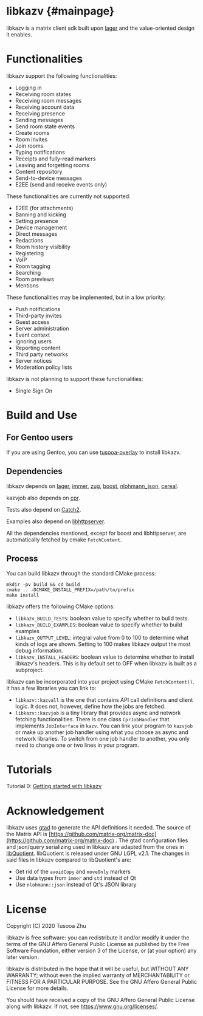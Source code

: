 
# libkazv  {#mainpage}

libkazv is a matrix client sdk built upon [lager](https://github.com/arximboldi/lager)
and the value-oriented design it enables.

# Functionalities

libkazv support the following functionalities:

- Logging in
- Receiving room states
- Receiving room messages
- Receiving account data
- Receiving presence
- Sending messages
- Send room state events
- Create rooms
- Room invites
- Join rooms
- Typing notifications
- Receipts and fully-read markers
- Leaving and forgetting rooms
- Content repository
- Send-to-device messages
- E2EE (send and receive events only)

These functionalities are currently not supported:

- E2EE (for attachments)
- Banning and kicking
- Setting presence
- Device management
- Direct messages
- Redactions
- Room history visibility
- Registering
- VoIP
- Room tagging
- Searching
- Room previews
- Mentions

These functionalities may be implemented, but in a low priority:

- Push notifications
- Third-party invites
- Guest access
- Server administration
- Event context
- Ignoring users
- Reporting content
- Third party networks
- Server notices
- Moderation policy lists

libkazv is not planning to support these functionalities:

- Single Sign On


# Build and Use

## For Gentoo users

If you are using Gentoo, you can use [tusooa-overlay][tusooa-overlay]
to install libkazv.

[tusooa-overlay]: https://gitlab.com/tusooa/tusooa-overlay

## Dependencies

libkazv depends on [lager](https://github.com/arximboldi/lager),
[immer](https://github.com/arximboldi/immer),
[zug](https://github.com/arximboldi/zug),
[boost](https://boost.org),
[nlohmann_json](https://github.com/nlohmann/json),
[cereal](https://github.com/USCiLab/cereal).

kazvjob also depends on [cpr](https://github.com/whoshuu/cpr).

Tests also depend on [Catch2](https://github.com/catchorg/Catch2).

Examples also depend on [libhttpserver](https://github.com/etr/libhttpserver).

All the dependencies mentioned, except for boost and libhttpserver,
are automatically fetched by cmake `FetchContent`.

## Process

You can build libkazv through the standard CMake process:

```
mkdir -pv build && cd build
cmake .. -DCMAKE_INSTALL_PREFIX=/path/to/prefix
make install
```

libkazv offers the following CMake options:

- `libkazv_BUILD_TESTS`: boolean value to specify whether to build tests
- `libkazv_BUILD_EXAMPLES`: boolean value to specify whether to build examples
- `libkazv_OUTPUT_LEVEL`: integral value from 0 to 100 to determine what kinds
  of logs are shown. Setting to 100 makes libkazv output the most debug
  information.
- `libkazv_INSTALL_HEADERS`: boolean value to determine whether to install
  libkazv's headers. This is by default set to OFF when libkazv is built
  as a subproject.

libkazv can be incorporated into your project using CMake `FetchContent()`.
It has a few libraries you can link to:

- `libkazv::kazvall` is the one that contains API call definitions
  and client logic. It does not, however, define how the jobs are
  fetched.
- `libkazv::kazvjob` is a tiny library that provides async
  and network fetching functionalities. There is one class
  `CprJobHandler` that implements `JobInterface` in `kazv`.
  You can link your program to `kazvjob` or make up another
  job handler using what you choose as async and network
  libraries. To switch from one job handler to another,
  you only need to change one or two lines in your program.

# Tutorials

Tutorial 0: [Getting started with libkazv][tut0]

[tut0]: https://gitlab.com/kazv/libkazv/-/blob/servant/tutorials/tutorial0.md



# Acknowledgement

libkazv uses [gtad](https://github.com/KitsuneRal/gtad) to generate the API
definitions it needed. The source of the Matrix API is
[https://github.com/matrix-org/matrix-doc](https://github.com/matrix-org/matrix-doc)
. The gtad configuration files and json/query serializing used in libkazv are
adapted from the ones in [libQuotient](https://github.com/quotient-im/libQuotient).
libQuotient is released under GNU LGPL v2.1. The changes in said files
in libkazv compared to libQuotient's are:

- Get rid of the `avoidCopy` and `moveOnly` markers
- Use data types from `immer` and `std` instead of Qt
- Use `nlohmann::json` instead of Qt's JSON library

# License

Copyright (C) 2020 Tusooa Zhu

libkazv is free software: you can redistribute it and/or modify
it under the terms of the GNU Affero General Public License as
published by the Free Software Foundation, either version 3 of the
License, or (at your option) any later version.

libkazv is distributed in the hope that it will be useful,
but WITHOUT ANY WARRANTY; without even the implied warranty of
MERCHANTABILITY or FITNESS FOR A PARTICULAR PURPOSE.  See the
GNU Affero General Public License for more details.

You should have received a copy of the GNU Affero General Public License
along with libkazv.  If not, see <https://www.gnu.org/licenses/>.
